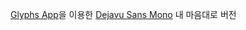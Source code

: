 [Glyphs App](https://glyphsapp.com)을 이용한 [Dejavu Sans Mono](https://dejavu-fonts.github.io) 내 마음대로 버전
